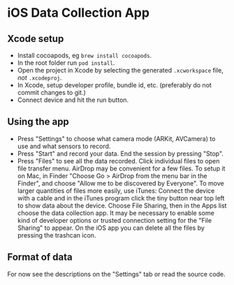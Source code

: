 # iOS Data Collection App

## Xcode setup

* Install cocoapods, eg `brew install cocoapods`.
* In the root folder run `pod install`.
* Open the project in Xcode by selecting the generated `.xcworkspace` file, *not* `.xcodeproj`.
* In Xcode, setup developer profile, bundle id, etc. (preferably do not commit changes to git.)
* Connect device and hit the run button.

## Using the app

* Press "Settings" to choose what camera mode (ARKit, AVCamera) to use and what sensors to record.
* Press "Start" and record your data. End the session by pressing "Stop".
* Press "Files" to see all the data recorded. Click individual files to open file transfer menu. AirDrop may be convenient for a few files. To setup it on Mac, in Finder "Choose Go > AirDrop from the menu bar in the Finder", and choose "Allow me to be discovered by Everyone". To move larger quantities of files more easily, use iTunes: Connect the device with a cable and in the iTunes program click the tiny button near top left to show data about the device. Choose File Sharing, then in the Apps list choose the data collection app. It may be necessary to enable some kind of developer options or trusted connection setting for the "File Sharing" to appear. On the iOS app you can delete all the files by pressing the trashcan icon.

## Format of data

For now see the descriptions on the "Settings" tab or read the source code.
